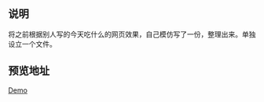 ## 说明
将之前根据别人写的今天吃什么的网页效果，自己模仿写了一份，整理出来。单独设立一个文件。


## 预览地址

[Demo](http://zx122248006.github.io/GmaChiShenMe/)